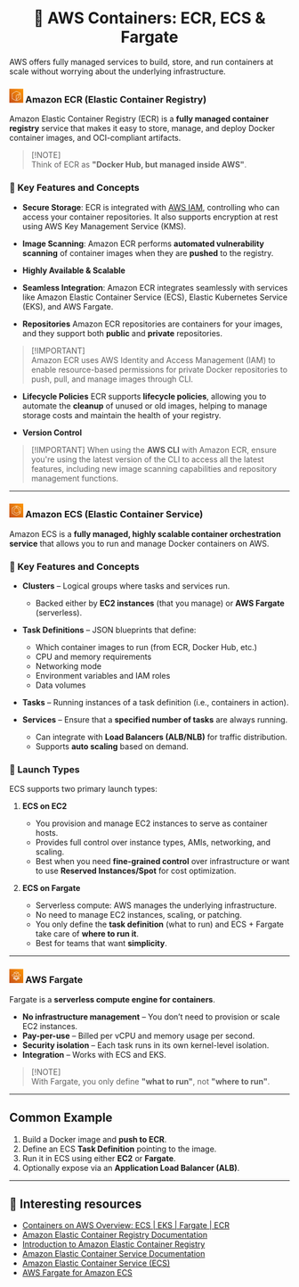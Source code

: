<h1 align="center">
  🐳 AWS Containers: ECR, ECS & Fargate
</h1>

AWS offers fully managed services to build, store, and run containers at scale without worrying about the underlying infrastructure. 

<div>
  <h3>
    <img src="../assets/ecr.png" alt="AWS ECR" width="25px"/>
    Amazon ECR (Elastic Container Registry)</h3>
</div>

Amazon Elastic Container Registry (ECR) is a **fully managed container registry** service that makes it easy to store, manage, and deploy Docker container images, and OCI-compliant artifacts. 

> [!NOTE]\
> Think of ECR as **"Docker Hub, but managed inside AWS"**.

### 🔑 Key Features and Concepts

* **Secure Storage**: ECR is integrated with [AWS IAM](./04-aws-iam.md), controlling who can access your container repositories. It also supports encryption at rest using AWS Key Management Service (KMS).

* **Image Scanning**: Amazon ECR performs **automated vulnerability scanning** of container images when they are **pushed** to the registry.

* **Highly Available & Scalable**

* **Seamless Integration**: Amazon ECR integrates seamlessly with services like Amazon Elastic Container Service (ECS), Elastic Kubernetes Service (EKS), and AWS Fargate.

* **Repositories**
  Amazon ECR repositories are containers for your images, and they support both **public** and **private** repositories. 

> [!IMPORTANT]\
> Amazon ECR uses AWS Identity and Access Management (IAM) to enable resource-based permissions for private Docker repositories to push, pull, and manage images through CLI.

* **Lifecycle Policies**
  ECR supports **lifecycle policies**, allowing you to automate the **cleanup** of unused or old images, helping to manage storage costs and maintain the health of your registry.

* **Version Control**

> \[!IMPORTANT]
> When using the **AWS CLI** with Amazon ECR, ensure you're using the latest version of the CLI to access all the latest features, including new image scanning capabilities and repository management functions.

---

<div>
  <h3>
    <img src="../assets/ecs.png" alt="AWS ECS" width="25px"/>
    Amazon ECS (Elastic Container Service)</h3>
</div>

Amazon ECS is a **fully managed, highly scalable container orchestration service** that allows you to run and manage Docker containers on AWS. 


### 🔑 Key Features and Concepts

- **Clusters** – Logical groups where tasks and services run. 
  - Backed either by **EC2 instances** (that you manage) or **AWS Fargate** (serverless).

- **Task Definitions** – JSON blueprints that define:
  - Which container images to run (from ECR, Docker Hub, etc.)
  - CPU and memory requirements
  - Networking mode
  - Environment variables and IAM roles
  - Data volumes

- **Tasks** – Running instances of a task definition (i.e., containers in action).

- **Services** – Ensure that a **specified number of tasks** are always running. 
  - Can integrate with **Load Balancers (ALB/NLB)** for traffic distribution. 
  - Supports **auto scaling** based on demand.

### 🚀 Launch Types

ECS supports two primary launch types:

1. **ECS on EC2**
   - You provision and manage EC2 instances to serve as container hosts. 
   - Provides full control over instance types, AMIs, networking, and scaling. 
   - Best when you need **fine-grained control** over infrastructure or want to use **Reserved Instances/Spot** for cost optimization.

2. **ECS on Fargate**
   - Serverless compute: AWS manages the underlying infrastructure. 
   - No need to manage EC2 instances, scaling, or patching. 
   - You only define the **task definition** (what to run) and ECS + Fargate take care of **where to run it**. 
   - Best for teams that want **simplicity**.

---

<div>
  <h3>
    <img src="../assets/fargate.png" alt="AWS FARGATE" width="25px"/>
    AWS Fargate</h3>
</div>

Fargate is a **serverless compute engine for containers**.

- **No infrastructure management** – You don’t need to provision or scale EC2 instances.
- **Pay-per-use** – Billed per vCPU and memory usage per second.
- **Security isolation** – Each task runs in its own kernel-level isolation.
- **Integration** – Works with ECS and EKS.

> [!NOTE]\
> With Fargate, you only define **"what to run"**, not **"where to run"**.

---

##  Common Example

1. Build a Docker image and **push to ECR**. 
2. Define an ECS **Task Definition** pointing to the image. 
3. Run it in ECS using either **EC2** or **Fargate**. 
4. Optionally expose via an **Application Load Balancer (ALB)**. 

---

## 🔗 Interesting resources

- [Containers on AWS Overview: ECS | EKS | Fargate | ECR](https://www.youtube.com/watch?v=AYAh6YDXuho)
- [Amazon Elastic Container Registry Documentation](https://docs.aws.amazon.com/ecr/)
- [Introduction to Amazon Elastic Container Registry](https://www.geeksforgeeks.org/devops/introduction-to-amazon-elastic-container-registry/)
- [Amazon Elastic Container Service Documentation](https://docs.aws.amazon.com/ecs/)
- [Amazon Elastic Container Service (ECS)](https://www.geeksforgeeks.org/devops/introduction-to-amazon-elastic-container-service-ecs/)
- [AWS Fargate for Amazon ECS](https://docs.aws.amazon.com/AmazonECS/latest/developerguide/AWS_Fargate.html)




